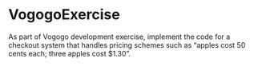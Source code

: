 VogogoExercise
==============

As part of Vogogo development exercise, implement the code for a checkout system that handles pricing  schemes such as “apples cost 50 cents each; three apples cost $1.30”.
